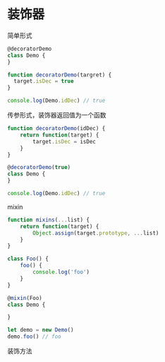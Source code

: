 # 装饰器

简单形式

``` js
@decoratorDemo
class Demo {
}

function decoratorDemo(targret) {
  target.isDec = true
}

console.log(Demo.idDec) // true
```

传参形式，装饰器返回值为一个函数

``` js
function decoratorDemo(idDec) {
    return function(target) {
        target.isDec = isDec
    }
}

@decoratorDemo(true)
class Demo {
}

console.log(Demo.idDec) // true
```

mixin

``` js
function mixins(...list) {
    return function(target) {
        Object.assign(target.prototype, ...list)
    }
}

class Foo() {
    foo() {
        console.log('foo')
    }
}

@mixin(Foo)
class Demo {

}

let demo = new Demo()
demo.foo() // foo
```

装饰方法

``` js

```

``` js
```